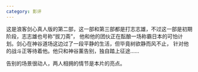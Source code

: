 ```yaml
---
category: 影评
---
```

这是浪客剑心真人版的第二部，这一部和第三部都是打志志雄，不过这一部是初期阶段，志志雄也号称“拔刀斋”，
他和他的团伙正在酝酿一场称霸日本的可怕计划。剑心在神谷道场这边过了一段平静的生活，但毕竟树欲静而风不止，
针对他的战斗正等待着他。他只和神谷薰告别，独自踏上征途……

告别的场景很动人，两人相拥的情节是本片的亮点。
